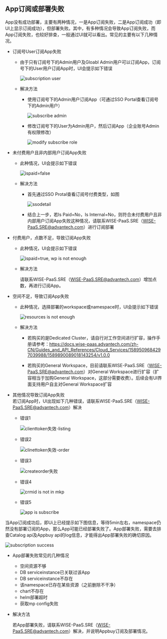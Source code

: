 ## App订阅或部署失败

App没有成功部署，主要有两种情况，一是App订阅失败，二是App订阅成功（即UI上显示订阅成功），但部署失败。其中，有多种情况会导致App订阅失败，而App订阅失败，也较好排查，一般通过UI就可以看出。常见的主要有以下几种情况。

- 订阅号User订阅App失败  

    - 由于只有订阅号下的Admin用户及Gloabl Admin用户可以订阅App，订阅号下的User用户订阅App时，UI会提示如下错误
 
       ![subscription user](/image/subscription-user.png)
     
    - 解决方法

      - 使用订阅号下的Admin用户订阅App（可通过SSO Portal查看订阅号下的Admin用户）

        ![subscribe admin](/image/subscribe-admin.png)

      - 修改订阅号下的User为Admin用户，然后订阅App（企业账号Admin有权限修改）

        ![modify subscribe role](/image/modify-subscribe-role.png)

- 未付费用户且非内部用户订阅App失败

    - 此种情况，UI会提示如下错误

         ![ispaid=false](/image/ispaid=false.png)

    - 解决方法

      - 首先通过SSO Protal查看订阅号付费类型，如图

          ![ssodetail](/image/ssodetail.png)

      - 结合上一步，若Is Paid=No，Is Internal=No，则符合未付费用户且非内部用户订阅App失败这种情况，请联系WISE-PaaS.SRE（WISE-PaaS.SRE@advantech.com）进行订阅部署

- 付费用户，点数不足，导致订阅App失败

    - 此种情况，UI会提示如下错误

       ![ispaid=true, wp is not enough](/image/ispaid=truewp-is-not-enough.png)

    - 解决方法

        请联系WISE-PaaS.SRE（WISE-PaaS.SRE@advantech.com）增加点数，再进行订阅App。

- 空间不足，导致订阅App失败  

    - 此种情况，选择部署的workspace或namespace时，UI会提示如下错误

       ![resources is not enough](/image/resources-is-not-enough.png)

    - 解决方法

      - 若购买的是Dedicated Cluster，请自行对工作空间进行扩容，操作手册请参考：https://docs.wise-paas.advantech.com/zh-CN/Guides_and_API_References/Cloud_Services/1589509684297039988/1589890089018143254/v1.0.0   

      - 若购买的General Workspace，目前请联系WISE-PaaS.SRE（WISE-PaaS.SRE@advantech.com）对General Workspace进行扩容（扩容相当于加购General Workspace，这部分需要收费）。后续会有UI界面支持用户自主对General Workspace扩容

- 其他情况导致订阅App失败  
    若订阅App时，UI出现如下几种错误，请联系WISE-PaaS.SRE（WISE-PaaS.SRE@advantech.com）解决
    - 错误1

         ![clienttoken失效-listing](/image/clienttoken失效-listing.png)

    - 错误2

         ![clinettoken失效-order](/image/clinettoken失效-order.png)

    - 错误3

        ![createorder失败](/image/createorder失败.png)

    - 错误4

       ![crmid is not in mkp](/image/crmid-is-not-in-mkp.png)

    - 错误5

       ![app is subscribe](/image/app-is-subscribe.png)

当App订阅成功后，即Ui上已经提示如下图信息，等待5min左右，namespace仍然没有部署订阅的App，那么App可能已经部署失败了。App部署失败，需要去排查Catalog api及Appbuy api的log信息，才能得出App部署失败的确切原因。

 ![subscription success](/image/subscription-success.png)

- App部署失败常见的几种情况
  - 空间资源不够
  - DB serviceinstance已关联过该App
  - DB serviceinstance不存在
  - 该namespace已存在某些资源（之前删除不干净）
  - chart不存在
  - helm部署超时
  - 获取mp config失败

- 解决方法

  若App部署失败，请联系WISE-PaaS.SRE（WISE-PaaS.SRE@advantech.com）解决，并说明Appbuy订阅及部署情况。



